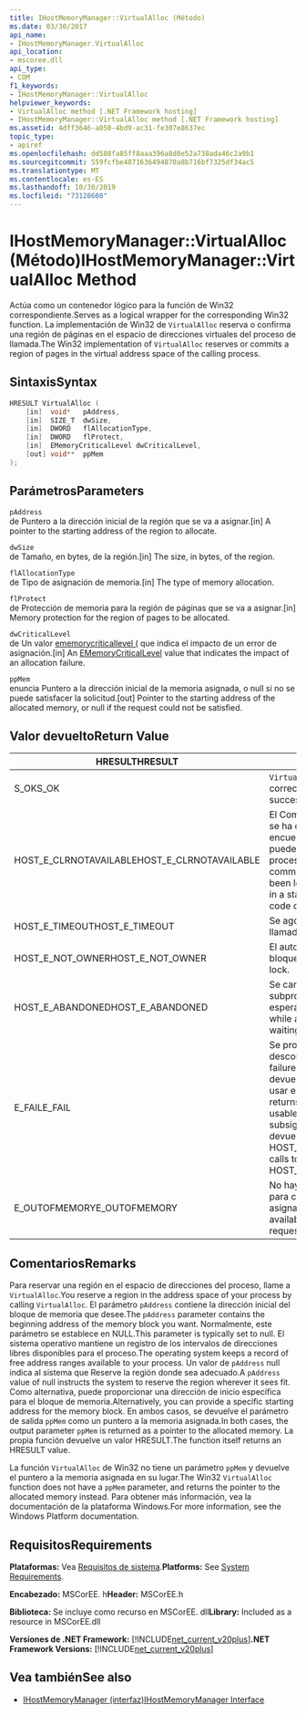 ```yaml
---
title: IHostMemoryManager::VirtualAlloc (Método)
ms.date: 03/30/2017
api_name:
- IHostMemoryManager.VirtualAlloc
api_location:
- mscoree.dll
api_type:
- COM
f1_keywords:
- IHostMemoryManager::VirtualAlloc
helpviewer_keywords:
- VirtualAlloc method [.NET Framework hosting]
- IHostMemoryManager::VirtualAlloc method [.NET Framework hosting]
ms.assetid: 4dff3646-a050-4bd9-ac31-fe307e8637ec
topic_type:
- apiref
ms.openlocfilehash: dd588fa85ff8aaa396a8d0e52a738ada46c2a9b1
ms.sourcegitcommit: 559fcfbe4871636494870a8b716bf7325df34ac5
ms.translationtype: MT
ms.contentlocale: es-ES
ms.lasthandoff: 10/30/2019
ms.locfileid: "73128608"
---
```

# <a name="ihostmemorymanagervirtualalloc-method"></a><span data-ttu-id="9ebe1-102">IHostMemoryManager::VirtualAlloc (Método)</span><span class="sxs-lookup"><span data-stu-id="9ebe1-102">IHostMemoryManager::VirtualAlloc Method</span></span>
<span data-ttu-id="9ebe1-103">Actúa como un contenedor lógico para la función de Win32 correspondiente.</span><span class="sxs-lookup"><span data-stu-id="9ebe1-103">Serves as a logical wrapper for the corresponding Win32 function.</span></span> <span data-ttu-id="9ebe1-104">La implementación de Win32 de `VirtualAlloc` reserva o confirma una región de páginas en el espacio de direcciones virtuales del proceso de llamada.</span><span class="sxs-lookup"><span data-stu-id="9ebe1-104">The Win32 implementation of `VirtualAlloc` reserves or commits a region of pages in the virtual address space of the calling process.</span></span>  
  
## <a name="syntax"></a><span data-ttu-id="9ebe1-105">Sintaxis</span><span class="sxs-lookup"><span data-stu-id="9ebe1-105">Syntax</span></span>  
  
```cpp  
HRESULT VirtualAlloc (  
    [in]  void*   pAddress,  
    [in]  SIZE_T  dwSize,  
    [in]  DWORD   flAllocationType,  
    [in]  DWORD   flProtect,  
    [in]  EMemoryCriticalLevel dwCriticalLevel,  
    [out] void**  ppMem  
);  
```  
  
## <a name="parameters"></a><span data-ttu-id="9ebe1-106">Parámetros</span><span class="sxs-lookup"><span data-stu-id="9ebe1-106">Parameters</span></span>  
 `pAddress`  
 <span data-ttu-id="9ebe1-107">de Puntero a la dirección inicial de la región que se va a asignar.</span><span class="sxs-lookup"><span data-stu-id="9ebe1-107">[in] A pointer to the starting address of the region to allocate.</span></span>  
  
 `dwSize`  
 <span data-ttu-id="9ebe1-108">de Tamaño, en bytes, de la región.</span><span class="sxs-lookup"><span data-stu-id="9ebe1-108">[in] The size, in bytes, of the region.</span></span>  
  
 `flAllocationType`  
 <span data-ttu-id="9ebe1-109">de Tipo de asignación de memoria.</span><span class="sxs-lookup"><span data-stu-id="9ebe1-109">[in] The type of memory allocation.</span></span>  
  
 `flProtect`  
 <span data-ttu-id="9ebe1-110">de Protección de memoria para la región de páginas que se va a asignar.</span><span class="sxs-lookup"><span data-stu-id="9ebe1-110">[in] Memory protection for the region of pages to be allocated.</span></span>  
  
 `dwCriticalLevel`  
 <span data-ttu-id="9ebe1-111">de Un valor [ememorycriticallevel (](../../../../docs/framework/unmanaged-api/hosting/ememorycriticallevel-enumeration.md) que indica el impacto de un error de asignación.</span><span class="sxs-lookup"><span data-stu-id="9ebe1-111">[in] An [EMemoryCriticalLevel](../../../../docs/framework/unmanaged-api/hosting/ememorycriticallevel-enumeration.md) value that indicates the impact of an allocation failure.</span></span>  
  
 `ppMem`  
 <span data-ttu-id="9ebe1-112">enuncia Puntero a la dirección inicial de la memoria asignada, o null si no se puede satisfacer la solicitud.</span><span class="sxs-lookup"><span data-stu-id="9ebe1-112">[out] Pointer to the starting address of the allocated memory, or null if the request could not be satisfied.</span></span>  
  
## <a name="return-value"></a><span data-ttu-id="9ebe1-113">Valor devuelto</span><span class="sxs-lookup"><span data-stu-id="9ebe1-113">Return Value</span></span>  
  
|<span data-ttu-id="9ebe1-114">HRESULT</span><span class="sxs-lookup"><span data-stu-id="9ebe1-114">HRESULT</span></span>|<span data-ttu-id="9ebe1-115">Descripción</span><span class="sxs-lookup"><span data-stu-id="9ebe1-115">Description</span></span>|  
|-------------|-----------------|  
|<span data-ttu-id="9ebe1-116">S_OK</span><span class="sxs-lookup"><span data-stu-id="9ebe1-116">S_OK</span></span>|<span data-ttu-id="9ebe1-117">`VirtualAlloc` devolvió correctamente.</span><span class="sxs-lookup"><span data-stu-id="9ebe1-117">`VirtualAlloc` returned successfully.</span></span>|  
|<span data-ttu-id="9ebe1-118">HOST_E_CLRNOTAVAILABLE</span><span class="sxs-lookup"><span data-stu-id="9ebe1-118">HOST_E_CLRNOTAVAILABLE</span></span>|<span data-ttu-id="9ebe1-119">El Common Language Runtime (CLR) no se ha cargado en un proceso o el CLR se encuentra en un estado en el que no puede ejecutar código administrado ni procesar la llamada correctamente.</span><span class="sxs-lookup"><span data-stu-id="9ebe1-119">The common language runtime (CLR) has not been loaded into a process, or the CLR is in a state in which it cannot run managed code or process the call successfully.</span></span>|  
|<span data-ttu-id="9ebe1-120">HOST_E_TIMEOUT</span><span class="sxs-lookup"><span data-stu-id="9ebe1-120">HOST_E_TIMEOUT</span></span>|<span data-ttu-id="9ebe1-121">Se agotó el tiempo de espera de la llamada.</span><span class="sxs-lookup"><span data-stu-id="9ebe1-121">The call timed out.</span></span>|  
|<span data-ttu-id="9ebe1-122">HOST_E_NOT_OWNER</span><span class="sxs-lookup"><span data-stu-id="9ebe1-122">HOST_E_NOT_OWNER</span></span>|<span data-ttu-id="9ebe1-123">El autor de la llamada no posee el bloqueo.</span><span class="sxs-lookup"><span data-stu-id="9ebe1-123">The caller does not own the lock.</span></span>|  
|<span data-ttu-id="9ebe1-124">HOST_E_ABANDONED</span><span class="sxs-lookup"><span data-stu-id="9ebe1-124">HOST_E_ABANDONED</span></span>|<span data-ttu-id="9ebe1-125">Se canceló un evento mientras un subproceso o fibra bloqueados estaba esperando en él.</span><span class="sxs-lookup"><span data-stu-id="9ebe1-125">An event was canceled while a blocked thread or fiber was waiting on it.</span></span>|  
|<span data-ttu-id="9ebe1-126">E_FAIL</span><span class="sxs-lookup"><span data-stu-id="9ebe1-126">E_FAIL</span></span>|<span data-ttu-id="9ebe1-127">Se produjo un error grave desconocido.</span><span class="sxs-lookup"><span data-stu-id="9ebe1-127">An unknown catastrophic failure occurred.</span></span> <span data-ttu-id="9ebe1-128">Cuando un método devuelve E_FAIL, el CLR ya no se puede usar en el proceso.</span><span class="sxs-lookup"><span data-stu-id="9ebe1-128">When a method returns E_FAIL, the CLR is no longer usable within the process.</span></span> <span data-ttu-id="9ebe1-129">Las llamadas subsiguientes a métodos de hospedaje devuelven HOST_E_CLRNOTAVAILABLE.</span><span class="sxs-lookup"><span data-stu-id="9ebe1-129">Subsequent calls to hosting methods return HOST_E_CLRNOTAVAILABLE.</span></span>|  
|<span data-ttu-id="9ebe1-130">E_OUTOFMEMORY</span><span class="sxs-lookup"><span data-stu-id="9ebe1-130">E_OUTOFMEMORY</span></span>|<span data-ttu-id="9ebe1-131">No hay suficiente memoria disponible para completar la solicitud de asignación</span><span class="sxs-lookup"><span data-stu-id="9ebe1-131">Not enough memory was available to complete the allocation request</span></span>|  
  
## <a name="remarks"></a><span data-ttu-id="9ebe1-132">Comentarios</span><span class="sxs-lookup"><span data-stu-id="9ebe1-132">Remarks</span></span>  
 <span data-ttu-id="9ebe1-133">Para reservar una región en el espacio de direcciones del proceso, llame a `VirtualAlloc`.</span><span class="sxs-lookup"><span data-stu-id="9ebe1-133">You reserve a region in the address space of your process by calling `VirtualAlloc`.</span></span> <span data-ttu-id="9ebe1-134">El parámetro `pAddress` contiene la dirección inicial del bloque de memoria que desee.</span><span class="sxs-lookup"><span data-stu-id="9ebe1-134">The `pAddress` parameter contains the beginning address of the memory block you want.</span></span> <span data-ttu-id="9ebe1-135">Normalmente, este parámetro se establece en NULL.</span><span class="sxs-lookup"><span data-stu-id="9ebe1-135">This parameter is typically set to null.</span></span> <span data-ttu-id="9ebe1-136">El sistema operativo mantiene un registro de los intervalos de direcciones libres disponibles para el proceso.</span><span class="sxs-lookup"><span data-stu-id="9ebe1-136">The operating system keeps a record of free address ranges available to your process.</span></span> <span data-ttu-id="9ebe1-137">Un valor de `pAddress` null indica al sistema que Reserve la región donde sea adecuado.</span><span class="sxs-lookup"><span data-stu-id="9ebe1-137">A `pAddress` value of null instructs the system to reserve the region wherever it sees fit.</span></span> <span data-ttu-id="9ebe1-138">Como alternativa, puede proporcionar una dirección de inicio específica para el bloque de memoria.</span><span class="sxs-lookup"><span data-stu-id="9ebe1-138">Alternatively, you can provide a specific starting address for the memory block.</span></span> <span data-ttu-id="9ebe1-139">En ambos casos, se devuelve el parámetro de salida `ppMem` como un puntero a la memoria asignada.</span><span class="sxs-lookup"><span data-stu-id="9ebe1-139">In both cases, the output parameter `ppMem` is returned as a pointer to the allocated memory.</span></span> <span data-ttu-id="9ebe1-140">La propia función devuelve un valor HRESULT.</span><span class="sxs-lookup"><span data-stu-id="9ebe1-140">The function itself returns an HRESULT value.</span></span>  
  
 <span data-ttu-id="9ebe1-141">La función `VirtualAlloc` de Win32 no tiene un parámetro `ppMem` y devuelve el puntero a la memoria asignada en su lugar.</span><span class="sxs-lookup"><span data-stu-id="9ebe1-141">The Win32 `VirtualAlloc` function does not have a `ppMem` parameter, and returns the pointer to the allocated memory instead.</span></span> <span data-ttu-id="9ebe1-142">Para obtener más información, vea la documentación de la plataforma Windows.</span><span class="sxs-lookup"><span data-stu-id="9ebe1-142">For more information, see the Windows Platform documentation.</span></span>  
  
## <a name="requirements"></a><span data-ttu-id="9ebe1-143">Requisitos</span><span class="sxs-lookup"><span data-stu-id="9ebe1-143">Requirements</span></span>  
 <span data-ttu-id="9ebe1-144">**Plataformas:** Vea [Requisitos de sistema](../../../../docs/framework/get-started/system-requirements.md).</span><span class="sxs-lookup"><span data-stu-id="9ebe1-144">**Platforms:** See [System Requirements](../../../../docs/framework/get-started/system-requirements.md).</span></span>  
  
 <span data-ttu-id="9ebe1-145">**Encabezado:** MSCorEE. h</span><span class="sxs-lookup"><span data-stu-id="9ebe1-145">**Header:** MSCorEE.h</span></span>  
  
 <span data-ttu-id="9ebe1-146">**Biblioteca:** Se incluye como recurso en MSCorEE. dll</span><span class="sxs-lookup"><span data-stu-id="9ebe1-146">**Library:** Included as a resource in MSCorEE.dll</span></span>  
  
 <span data-ttu-id="9ebe1-147">**Versiones de .NET Framework:** [!INCLUDE[net_current_v20plus](../../../../includes/net-current-v20plus-md.md)]</span><span class="sxs-lookup"><span data-stu-id="9ebe1-147">**.NET Framework Versions:** [!INCLUDE[net_current_v20plus](../../../../includes/net-current-v20plus-md.md)]</span></span>  
  
## <a name="see-also"></a><span data-ttu-id="9ebe1-148">Vea también</span><span class="sxs-lookup"><span data-stu-id="9ebe1-148">See also</span></span>

- [<span data-ttu-id="9ebe1-149">IHostMemoryManager (interfaz)</span><span class="sxs-lookup"><span data-stu-id="9ebe1-149">IHostMemoryManager Interface</span></span>](../../../../docs/framework/unmanaged-api/hosting/ihostmemorymanager-interface.md)
